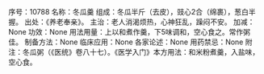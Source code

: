 序号：10788
名称：冬瓜羹
组成：冬瓜半斤（去皮），豉心2合（绵裹），葱白半握。
出处：《养老奉亲》。
主治：老人消渴烦热，心神狂乱，躁闷不安。
加减：None
功效：None
用法用量：上以和煮作羹，下5味调和，空心食之。常作粥佳。
制备方法：None
临床应用：None
各家论述：None
用药禁忌：None
附注：冬瓜粥（《医统》卷八十七）。《医学入门》本方用法：和米粉煮羹，入盐味，空心食。
